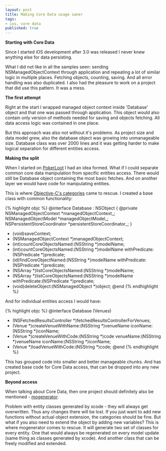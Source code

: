 ```yaml
---
layout: post
title: Making Core Data usage saner
tags:
- ios, core data
published: true
---
```


**Starting with Core Data**

Since I started iOS development after 3.0 was released I never knew anything else for data persisting.

What I did not like in all the samples seen: sending NSManagedObjectContext through application
and repeating a lot of similar logic in multiple places. Fetching objects, counting, saving. And
all error handling was also duplicated. I also had the pleasure to work on a project that did use
this pattern. It was a mess.

**The first attempt**

Right at the start I wrapped managed object context inside 'Database' object and that one was passed
through application. This object would also contain only version of methods needed for saving and
objects fetching. All data access logic was contained in one place.

But this approach was also not without it's problems. As project size and data model grew, also the
database object was growing into unmanageable size. Database class was over 2000 lines and it was 
getting harder to make logical separation for different entities access.

**Making the split**

When I started on [PokerLoot][1] I had an idea formed. What if I could separate common core data
manipulation from specific entities access. There would still be Database object containing the most
basic fetches. And on another layer we would have code for manipulating entities.

This is where [Objective-C's categories][2] came to rescue. I created a base class with common functionality:

{% highlight objc %}
@interface Database : NSObject {
 @private
  NSManagedObjectContext *managedObjectContext_;
  NSManagedObjectModel *managedObjectModel_;
  NSPersistentStoreCoordinator *persistentStoreCoordinator_;
}
- (void)saveContext;
- (NSManagedObjectContext *)managedObjectContext;
- (int)countCoreObjectsNamed:(NSString *)modelName;
- (int)countCoreObjectsNamed:(NSString *)modelName withPredicate:(NSPredicate *)predicate;
- (id)findCoreObjectNamed:(NSString *)modelName withPredicate:(NSPredicate *)predicate;
- (NSArray *)listCoreObjectsNamed:(NSString *)modelName;
- (NSArray *)listCoreObjectsNamed:(NSString *)modelName withPredicate:(NSPredicate *)predicate;
- (void)deleteObject:(NSManagedObject *)object;
@end
{% endhighlight %}

And for individual entities access I would have:

{% highlight objc %}
@interface Database (Venues)
- (NSFetchedResultsController *)fetchedResultsControllerForVenues;
- (Venue *)createVenueWithName:(NSString *)venueName iconName:(NSString *)iconName;
- (Venue *)createVenueWithCode:(NSString *)code venueName:(NSString *)venueName iconName:(NSString *)iconName;
- (Venue *)loadVenueWithCode:(NSString *)code;
@end
{% endhighlight %}

This has grouped code into smaller and better manageable chunks. And has created base code for Core
Data access, that can be dropped into any new project.

**Beyond access**

When talking about Core Data, then one project should definitely also be mentioned - [mogenerator][3].

Problem with entity classes generated by xcode - they will always get overwritten. Thus any changes
there will be lost. If you just want to add new functions without actual object extension, the categories
should be fine. But what if you also need to extend the object by adding new variables? This is where
mogenerator comes to rescue. It will generate two set of classes for every entity. One that would always
be regenerated on every model update (same thing as classes generated by xcode). And another class
that can be freely modified and extended.

[1]: http://pokerloot.jaanussiim.com/
[2]: http://macdevelopertips.com/objective-c/objective-c-categories.html
[3]: http://rentzsch.github.com/mogenerator/